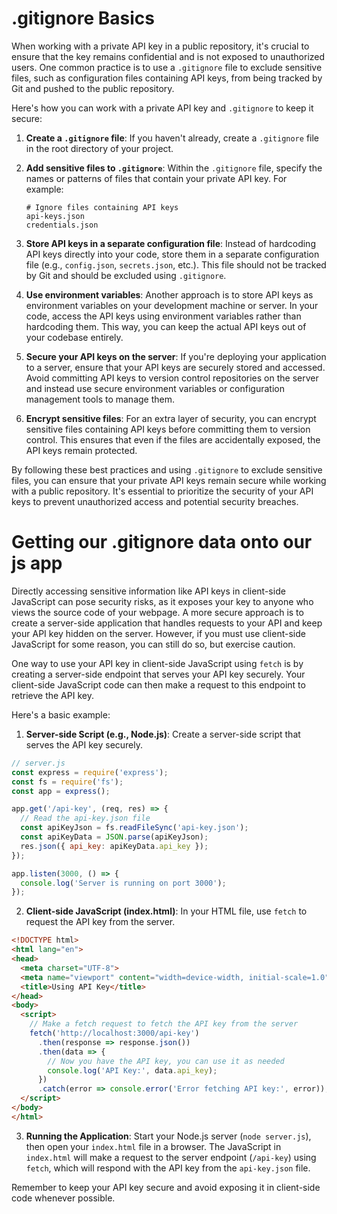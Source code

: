 # .gitignore Basics
When working with a private API key in a public repository, it's crucial to ensure that the key remains confidential and is not exposed to unauthorized users. One common practice is to use a `.gitignore` file to exclude sensitive files, such as configuration files containing API keys, from being tracked by Git and pushed to the public repository.

Here's how you can work with a private API key and `.gitignore` to keep it secure:

1. **Create a `.gitignore` file**: If you haven't already, create a `.gitignore` file in the root directory of your project.

2. **Add sensitive files to `.gitignore`**: Within the `.gitignore` file, specify the names or patterns of files that contain your private API key. For example:
   ```
   # Ignore files containing API keys
   api-keys.json
   credentials.json
   ```

3. **Store API keys in a separate configuration file**: Instead of hardcoding API keys directly into your code, store them in a separate configuration file (e.g., `config.json`, `secrets.json`, etc.). This file should not be tracked by Git and should be excluded using `.gitignore`.

4. **Use environment variables**: Another approach is to store API keys as environment variables on your development machine or server. In your code, access the API keys using environment variables rather than hardcoding them. This way, you can keep the actual API keys out of your codebase entirely.

5. **Secure your API keys on the server**: If you're deploying your application to a server, ensure that your API keys are securely stored and accessed. Avoid committing API keys to version control repositories on the server and instead use secure environment variables or configuration management tools to manage them.

6. **Encrypt sensitive files**: For an extra layer of security, you can encrypt sensitive files containing API keys before committing them to version control. This ensures that even if the files are accidentally exposed, the API keys remain protected.

By following these best practices and using `.gitignore` to exclude sensitive files, you can ensure that your private API keys remain secure while working with a public repository. It's essential to prioritize the security of your API keys to prevent unauthorized access and potential security breaches.


# Getting our .gitignore data onto our js app
Directly accessing sensitive information like API keys in client-side JavaScript can pose security risks, as it exposes your key to anyone who views the source code of your webpage. A more secure approach is to create a server-side application that handles requests to your API and keep your API key hidden on the server. However, if you must use client-side JavaScript for some reason, you can still do so, but exercise caution.

One way to use your API key in client-side JavaScript using `fetch` is by creating a server-side endpoint that serves your API key securely. Your client-side JavaScript code can then make a request to this endpoint to retrieve the API key.

Here's a basic example:

1. **Server-side Script (e.g., Node.js)**: Create a server-side script that serves the API key securely.

```javascript
// server.js
const express = require('express');
const fs = require('fs');
const app = express();

app.get('/api-key', (req, res) => {
  // Read the api-key.json file
  const apiKeyJson = fs.readFileSync('api-key.json');
  const apiKeyData = JSON.parse(apiKeyJson);
  res.json({ api_key: apiKeyData.api_key });
});

app.listen(3000, () => {
  console.log('Server is running on port 3000');
});
```

2. **Client-side JavaScript (index.html)**: In your HTML file, use `fetch` to request the API key from the server.

```html
<!DOCTYPE html>
<html lang="en">
<head>
  <meta charset="UTF-8">
  <meta name="viewport" content="width=device-width, initial-scale=1.0">
  <title>Using API Key</title>
</head>
<body>
  <script>
    // Make a fetch request to fetch the API key from the server
    fetch('http://localhost:3000/api-key')
      .then(response => response.json())
      .then(data => {
        // Now you have the API key, you can use it as needed
        console.log('API Key:', data.api_key);
      })
      .catch(error => console.error('Error fetching API key:', error));
  </script>
</body>
</html>
```

3. **Running the Application**: Start your Node.js server (`node server.js`), then open your `index.html` file in a browser. The JavaScript in `index.html` will make a request to the server endpoint (`/api-key`) using `fetch`, which will respond with the API key from the `api-key.json` file.

Remember to keep your API key secure and avoid exposing it in client-side code whenever possible.
